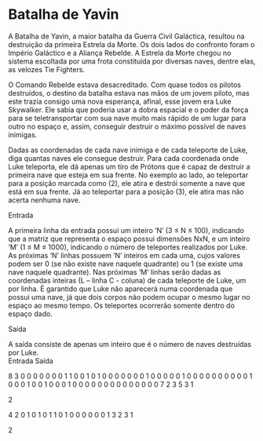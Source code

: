 # Batalha de Yavin

A Batalha de Yavin, a maior batalha da Guerra Civil Galáctica, resultou na destruição da primeira Estrela da Morte. Os dois lados do confronto foram o Império Galáctico e a Aliança Rebelde. A Estrela da Morte chegou no sistema escoltada por uma frota constituída por diversas naves, dentre elas, as velozes Tie Fighters.

O Comando Rebelde estava desacreditado. Com quase todos os pilotos destruídos, o destino da batalha estava nas mãos de um jovem piloto, mas este trazia consigo uma nova esperança, afinal, esse jovem era Luke Skywalker. Ele sabia que poderia usar a dobra espacial e o poder da força para se teletransportar com sua nave muito mais rápido de um lugar para outro no espaço e, assim, conseguir destruir o máximo possível de naves inimigas.

Dadas as coordenadas de cada nave inimiga e de cada teleporte de Luke, diga quantas naves ele consegue destruir. Para cada coordenada onde Luke teleporta, ele dá apenas um tiro de Prótons que é capaz de destruir a primeira nave que esteja em sua frente. No exemplo ao lado, ao teleportar para a posição marcada como (2), ele atira e destrói somente a nave que está em sua frente. Já ao teleportar para a posição (3), ele atira mas não acerta nenhuma nave.

Entrada

A primeira linha da entrada possui um inteiro ‘N’ (3 ≤ N ≤ 100), indicando que a matriz que representa o espaço possui dimensões NxN, e um inteiro ‘M’ (1 ≤ M ≤ 1000), indicando o número de teleportes realizados por Luke. As próximas ‘N’ linhas possuem ‘N’ inteiros em cada uma, cujos valores podem ser 0 (se não existe nave naquele quadrante) ou 1 (se existe uma nave naquele quadrante). Nas próximas ‘M’ linhas serão dadas as coordenadas inteiras (L – linha C - coluna) de cada teleporte de Luke, um por linha. É garantido que Luke não aparecerá numa coordenada que possui uma nave, já que dois corpos não podem ocupar o mesmo lugar no espaço ao mesmo tempo. Os teleportes ocorrerão somente dentro do espaço dado.

Saída

A saída consiste de apenas um inteiro que é o número de naves destruídas por Luke. <br>
Entrada 	Saída

8 3
0 0 0 0 0 0 0 1
1 0 0 1 0 1 0 0
0 0 0 0 0 1 0 0
0 0 0 1 0 0 0 0
0 0 0 0 0 0 1 0
0 0 1 0 0 1 0 0
0 1 0 0 0 0 0 0
0 0 0 0 0 0 0 0
7 2
3 5
3 1
  

	

2

4 2
0 1 0 1
0 1 1 0
1 0 0 0
0 0 0 1
3 2
3 1

	

2
  